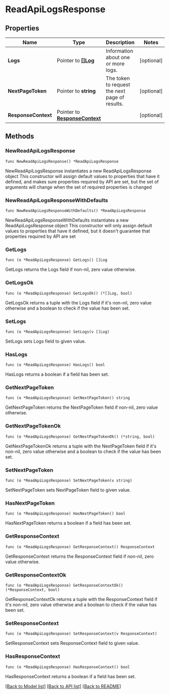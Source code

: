 # ReadApiLogsResponse

## Properties

Name | Type | Description | Notes
------------ | ------------- | ------------- | -------------
**Logs** | Pointer to [**[]Log**](Log.md) | Information about one or more logs. | [optional] 
**NextPageToken** | Pointer to **string** | The token to request the next page of results. | [optional] 
**ResponseContext** | Pointer to [**ResponseContext**](ResponseContext.md) |  | [optional] 

## Methods

### NewReadApiLogsResponse

`func NewReadApiLogsResponse() *ReadApiLogsResponse`

NewReadApiLogsResponse instantiates a new ReadApiLogsResponse object
This constructor will assign default values to properties that have it defined,
and makes sure properties required by API are set, but the set of arguments
will change when the set of required properties is changed

### NewReadApiLogsResponseWithDefaults

`func NewReadApiLogsResponseWithDefaults() *ReadApiLogsResponse`

NewReadApiLogsResponseWithDefaults instantiates a new ReadApiLogsResponse object
This constructor will only assign default values to properties that have it defined,
but it doesn't guarantee that properties required by API are set

### GetLogs

`func (o *ReadApiLogsResponse) GetLogs() []Log`

GetLogs returns the Logs field if non-nil, zero value otherwise.

### GetLogsOk

`func (o *ReadApiLogsResponse) GetLogsOk() (*[]Log, bool)`

GetLogsOk returns a tuple with the Logs field if it's non-nil, zero value otherwise
and a boolean to check if the value has been set.

### SetLogs

`func (o *ReadApiLogsResponse) SetLogs(v []Log)`

SetLogs sets Logs field to given value.

### HasLogs

`func (o *ReadApiLogsResponse) HasLogs() bool`

HasLogs returns a boolean if a field has been set.

### GetNextPageToken

`func (o *ReadApiLogsResponse) GetNextPageToken() string`

GetNextPageToken returns the NextPageToken field if non-nil, zero value otherwise.

### GetNextPageTokenOk

`func (o *ReadApiLogsResponse) GetNextPageTokenOk() (*string, bool)`

GetNextPageTokenOk returns a tuple with the NextPageToken field if it's non-nil, zero value otherwise
and a boolean to check if the value has been set.

### SetNextPageToken

`func (o *ReadApiLogsResponse) SetNextPageToken(v string)`

SetNextPageToken sets NextPageToken field to given value.

### HasNextPageToken

`func (o *ReadApiLogsResponse) HasNextPageToken() bool`

HasNextPageToken returns a boolean if a field has been set.

### GetResponseContext

`func (o *ReadApiLogsResponse) GetResponseContext() ResponseContext`

GetResponseContext returns the ResponseContext field if non-nil, zero value otherwise.

### GetResponseContextOk

`func (o *ReadApiLogsResponse) GetResponseContextOk() (*ResponseContext, bool)`

GetResponseContextOk returns a tuple with the ResponseContext field if it's non-nil, zero value otherwise
and a boolean to check if the value has been set.

### SetResponseContext

`func (o *ReadApiLogsResponse) SetResponseContext(v ResponseContext)`

SetResponseContext sets ResponseContext field to given value.

### HasResponseContext

`func (o *ReadApiLogsResponse) HasResponseContext() bool`

HasResponseContext returns a boolean if a field has been set.


[[Back to Model list]](../README.md#documentation-for-models) [[Back to API list]](../README.md#documentation-for-api-endpoints) [[Back to README]](../README.md)


